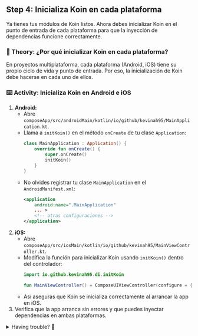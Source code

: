 ## Step 4: Inicializa Koin en cada plataforma

Ya tienes tus módulos de Koin listos. Ahora debes inicializar Koin en el punto de entrada de cada plataforma para que la inyección de dependencias funcione correctamente.

### 📖 Theory: ¿Por qué inicializar Koin en cada plataforma?

<!--
> [!TIP]
> Inicializar Koin en el punto de entrada de cada plataforma asegura que todas las dependencias estén disponibles desde el inicio de la aplicación.
-->

En proyectos multiplataforma, cada plataforma (Android, iOS) tiene su propio ciclo de vida y punto de entrada. Por eso, la inicialización de Koin debe hacerse en cada uno de ellos.

### ⌨️ Activity: Inicializa Koin en Android e iOS

1. **Android:**
   - Abre `composeApp/src/androidMain/kotlin/io/github/kevinah95/MainApplication.kt`.
   - Llama a `initKoin()` en el método `onCreate` de tu clase `Application`:
     ```kotlin
     class MainApplication : Application() {
         override fun onCreate() {
             super.onCreate()
             initKoin()
         }
     }
     ```
   - No olvides registrar tu clase `MainApplication` en el `AndroidManifest.xml`:
     ```xml
     <application
         android:name=".MainApplication"
         ... >
         <!-- otras configuraciones -->
     </application>
     ```
2. **iOS:**
   - Abre `composeApp/src/iosMain/kotlin/io/github/kevinah95/MainViewController.kt`.
   - Modifica la función para inicializar Koin usando `initKoin()` dentro del controlador:
     ```kotlin
     import io.github.kevinah95.di.initKoin
     
     fun MainViewController() = ComposeUIViewController(configure = { initKoin() }) { App() }
     ```
   - Así aseguras que Koin se inicializa correctamente al arrancar la app en iOS.
3. Verifica que la app arranca sin errores y que puedes inyectar dependencias en ambas plataformas.

<details>
<summary>Having trouble? 🤷</summary><br/>

- Si tienes problemas en Android, revisa que tu clase `Application` esté registrada en el `AndroidManifest.xml`.
- Si tienes problemas en iOS, revisa la integración entre Swift y Kotlin Multiplatform.
- Consulta la [documentación oficial de Koin](https://insert-koin.io/docs/setup/v4) para más detalles sobre inicialización multiplataforma.

</details>
